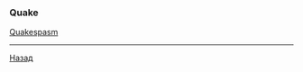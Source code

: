 ### Quake

[Quakespasm](https://quakespasm.sourceforge.net/download.htm)

<hr>

[Назад](../../../README.md)
